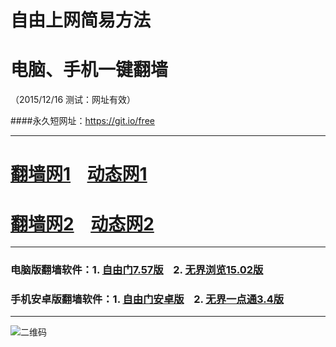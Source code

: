 # 自由上网简易方法
# 电脑、手机一键翻墙
（2015/12/16 测试：网址有效）

####永久短网址：https://git.io/free

***

# <a href="http://d1kkh9rxjohuup.cloudfront.net" target="_blank">翻墙网1</a>&nbsp;&nbsp;&nbsp;&nbsp;<a href="http://dt3.pwnz.org/1216" target="_blank">动态网1</a>

# <a href="http://d30ukpfou3l562.cloudfront.net" target="_blank">翻墙网2</a>&nbsp;&nbsp;&nbsp;&nbsp;<a href="http://dt4.arno.fi/1216" target="_blank">动态网2</a>

***

### 电脑版翻墙软件：1. <a href="https://git.io/fgp" target="_blank">自由门7.57版</a>&nbsp;&nbsp;&nbsp;&nbsp;2. <a href="https://git.io/HNvvvQ" target="_blank">无界浏览15.02版</a>

### 手机安卓版翻墙软件：1. <a href="https://git.io/fgma" target="_blank">自由门安卓版</a>&nbsp;&nbsp;&nbsp;&nbsp;2. <a href="https://git.io/2S1IBQ" target="_blank">无界一点通3.4版</a>

***

![二维码](http://d30ukpfou3l562.cloudfront.net/pic/yjfq0.png)
